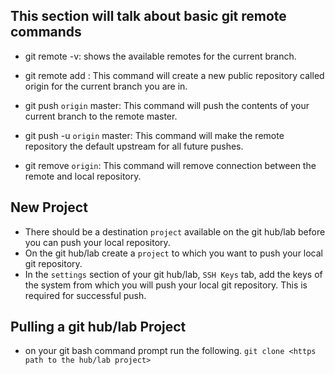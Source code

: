 ## This section will talk about basic git remote commands

- git remote -v: shows the available remotes for the current branch.
- git remote add <origin> <https path>: This command will create a new public repository called origin for the current branch you are in.
- git push `origin` master: This command will push the contents of your current branch to the remote master.
- git push -u `origin` master: This command will make the remote repository the default upstream for all future pushes.

- git remove `origin`: This command will remove connection between the remote <origin> and local repository.


## New Project

- There should be a destination `project` available on the git hub/lab before you can push your local repository.
- On the git hub/lab create a `project` to which you want to push your local git repository.
- In the `settings` section of your git hub/lab, `SSH Keys` tab, add the keys of the system from which you will push your local git repository. This is required for successful push.

## Pulling a git hub/lab Project

- on your git bash command prompt run the following.
  `git clone <https path to the hub/lab project>`
